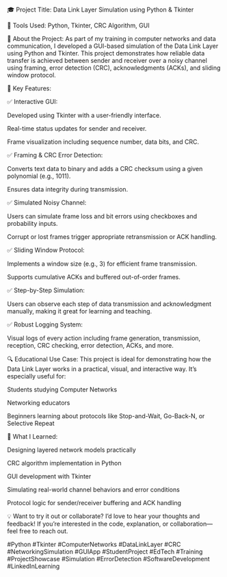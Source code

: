 
🎓 Project Title: Data Link Layer Simulation using Python & Tkinter

🔧 Tools Used: Python, Tkinter, CRC Algorithm, GUI

🚀 About the Project:
As part of my training in computer networks and data communication, I developed a GUI-based simulation of the Data Link Layer using Python and Tkinter. This project demonstrates how reliable data transfer is achieved between sender and receiver over a noisy channel using framing, error detection (CRC), acknowledgments (ACKs), and sliding window protocol.

📌 Key Features:

✅ Interactive GUI:

Developed using Tkinter with a user-friendly interface.

Real-time status updates for sender and receiver.

Frame visualization including sequence number, data bits, and CRC.

✅ Framing & CRC Error Detection:

Converts text data to binary and adds a CRC checksum using a given polynomial (e.g., 1011).

Ensures data integrity during transmission.

✅ Simulated Noisy Channel:

Users can simulate frame loss and bit errors using checkboxes and probability inputs.

Corrupt or lost frames trigger appropriate retransmission or ACK handling.

✅ Sliding Window Protocol:

Implements a window size (e.g., 3) for efficient frame transmission.

Supports cumulative ACKs and buffered out-of-order frames.

✅ Step-by-Step Simulation:

Users can observe each step of data transmission and acknowledgment manually, making it great for learning and teaching.

✅ Robust Logging System:

Visual logs of every action including frame generation, transmission, reception, CRC checking, error detection, ACKs, and more.

🔍 Educational Use Case:
This project is ideal for demonstrating how the Data Link Layer works in a practical, visual, and interactive way. It’s especially useful for:

Students studying Computer Networks

Networking educators

Beginners learning about protocols like Stop-and-Wait, Go-Back-N, or Selective Repeat

🎯 What I Learned:

Designing layered network models practically

CRC algorithm implementation in Python

GUI development with Tkinter

Simulating real-world channel behaviors and error conditions

Protocol logic for sender/receiver buffering and ACK handling

💡 Want to try it out or collaborate?
I’d love to hear your thoughts and feedback! If you’re interested in the code, explanation, or collaboration—feel free to reach out.

#Python #Tkinter #ComputerNetworks #DataLinkLayer #CRC #NetworkingSimulation #GUIApp #StudentProject #EdTech #Training #ProjectShowcase #Simulation #ErrorDetection #SoftwareDevelopment #LinkedInLearning














